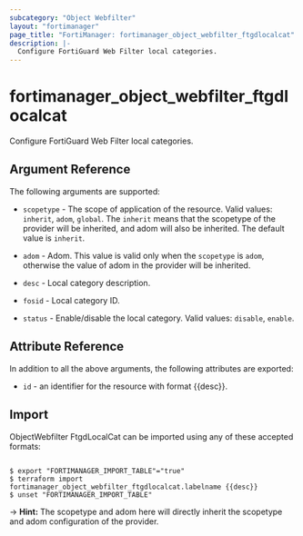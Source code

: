 ```yaml
---
subcategory: "Object Webfilter"
layout: "fortimanager"
page_title: "FortiManager: fortimanager_object_webfilter_ftgdlocalcat"
description: |-
  Configure FortiGuard Web Filter local categories.
---
```


# fortimanager_object_webfilter_ftgdlocalcat
Configure FortiGuard Web Filter local categories.

## Argument Reference


The following arguments are supported:

* `scopetype` - The scope of application of the resource. Valid values: `inherit`, `adom`, `global`. The `inherit` means that the scopetype of the provider will be inherited, and adom will also be inherited. The default value is `inherit`.
* `adom` - Adom. This value is valid only when the `scopetype` is `adom`, otherwise the value of adom in the provider will be inherited.

* `desc` - Local category description.
* `fosid` - Local category ID.
* `status` - Enable/disable the local category. Valid values: `disable`, `enable`.



## Attribute Reference

In addition to all the above arguments, the following attributes are exported:
* `id` - an identifier for the resource with format {{desc}}.

## Import

ObjectWebfilter FtgdLocalCat can be imported using any of these accepted formats:
```

$ export "FORTIMANAGER_IMPORT_TABLE"="true"
$ terraform import fortimanager_object_webfilter_ftgdlocalcat.labelname {{desc}}
$ unset "FORTIMANAGER_IMPORT_TABLE"
```
-> **Hint:** The scopetype and adom here will directly inherit the scopetype and adom configuration of the provider.
